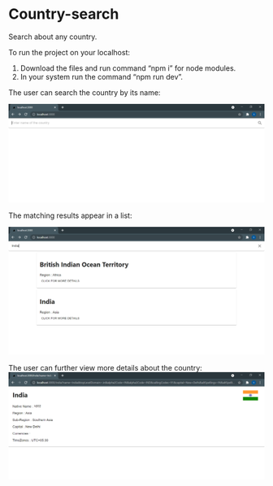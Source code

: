 # Country-search
Search about any country.

To run the project on your localhost:

1. Download the files and run command “npm i” for node modules.
2. In your system run the command “npm run dev”.



The user can search the country by its name:

![First](./snapshots/first.PNG)


The matching results appear in a list:

![Second](./snapshots/second.PNG)


The user can further view more details about the country:
![Third](./snapshots/third.PNG)



